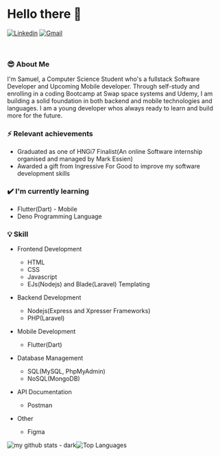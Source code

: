 
# Hello there 👋 
[![Linkedin](https://img.shields.io/badge/-LinkedIn-blue?style=flat&logo=Linkedin&logoColor=white)](https://www.linkedin.com/in/adejare-taiwo-360956197/)
[![Gmail](https://img.shields.io/badge/-Gmail-c14438?style=flat&logo=Gmail&logoColor=white)](mailto:adejareeemma@gmail.com)

<br>

### 😎 About Me
I'm Samuel, a Computer Science Student who's a fullstack Software Developer and Upcoming Mobile developer. Through self-study and enrolling in a coding Bootcamp at Swap space systems and Udemy, I am building a solid foundation in both backend and mobile technologies and languages. I am a young developer whos always ready to learn and build more for the future.

### ⚡ Relevant achievements
- Graduated as one of HNGi7 Finalist(An online Software internship organised and managed by Mark Essien)
- Awarded a gift from Ingressive For Good to improve my software development skills 

### ✔️ I'm currently learning
- Flutter(Dart) - Mobile
- Deno Programming Language

### 💡 Skill
- Frontend Development 
  - HTML
  - CSS
  - Javascript
  - EJs(Nodejs) and Blade(Laravel) Templating

- Backend Development 
  - Nodejs(Express and Xpresser Frameworks)
  - PHP(Laravel)
  
- Mobile Development
  - Flutter(Dart)
  
- Database Management
  - SQL(MySQL, PhpMyAdmin)
  - NoSQL(MongoDB)
  
- API Documentation
  - Postman
  
- Other
  - Figma 

![my github stats - dark](https://github-readme-stats.vercel.app/api?username=fluxstride&show_icons=true&count_private=true)![Top Languages](https://github-readme-stats.vercel.app/api/top-langs/?username=fluxstride&layout=compact&count_private=true)

